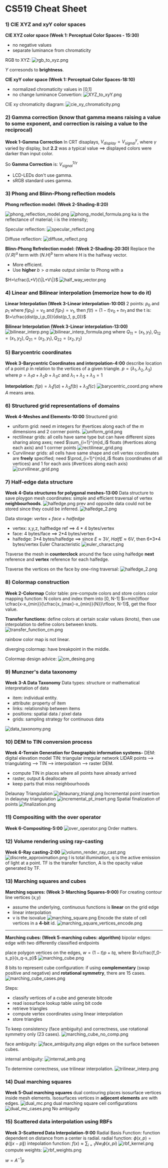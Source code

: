 # CS519 Cheat Sheet
### 1) CIE XYZ and xyY color spaces
**CIE XYZ color space (Week 1: Perceptual Color Spaces - 15:30)**
- no negative values
- separate luminance from chromaticity

RGB to XYZ:
![rgb_to_xyz.png](http://ww1.sinaimg.cn/large/8f5d6442ly1gjfyvcp7k7j20bu03agmh.jpg)

$Y$ corresonds to **brightness**. 

**CIE xyY color space (Week 1: Perceptual Color Spaces-18:10)**
- normalized chromaticity values in [0,1]
- no change luminance
Convertion: 
![XYZ_to_xyY.png](http://ww1.sinaimg.cn/large/8f5d6442ly1gjfz01rvepj20hm02l0tb.jpg)

CIE xy chromaticity diagram:
![cie_xy_chromaticity.png](http://ww1.sinaimg.cn/large/8f5d6442ly1gjfz1o5j37j209209sn06.jpg)

### 2) Gamma correction  (know that gamma means raising a value to some exponent, and correction is raising a value to the reciprocal)
**Week 1-Gamma Correction**
In CRT disaplays, $V_{display}=V_{signal}^\gamma$, where $\gamma$ varied by display, but **2.2** was a typical value ==> displayed colors were darker than input color. 

So **Gamma Correction** is: $V_{signal}^{1/\gamma}$

- LCD-LEDs don't use gamma. 
- sRGB standard uses gamma.

### 3) Phong and Blinn-Phong reflection models 
**Phong reflection model: (Week 2-Shading-8:20)**

![phong_reflection_model.png](http://ww1.sinaimg.cn/large/8f5d6442ly1gjfyfjiqvij20bz078jt4.jpg)
![phong_model_formula.png](http://ww1.sinaimg.cn/large/8f5d6442ly1gjfyh4u054j20js08ujvl.jpg)
ka is the reflectance of material; i is the intensity;

Specular reflection:
![specular_reflect.png](http://ww1.sinaimg.cn/large/8f5d6442ly1gjhqvr9ukxj20go08lq6e.jpg)

Diffuse reflection: 
![diffuse_reflect.png](http://ww1.sinaimg.cn/large/8f5d6442ly1gjhqy39a4zj20ju05l77c.jpg)

**Blinn-Phong Refrelection model: (Week 2-Shading-20:30)**
Replace the $(V.R)^a$ term with $(N.H)^b$ term where H is the halfway vector.  
- More efficient. 
- Use **higher** $b>a$ make output similar to Phong with a

$H=\cfrac{L+V}{\|L+V\|}$
![half_way_vector.png](http://ww1.sinaimg.cn/large/8f5d6442ly1gjfysarec9j20aw07hdgw.jpg)

### 4) Linear and Bilinear interpolation (memorize how to do it)
**Linear Interpolation (Week 3-Linear interpolation-10:00)**
2 points: $p_0$ and $p_1$ where $f(p_0)=v_0$ and $f(p_1)=v_1$, then $f(t)=(1-t)v_0+tv_1$ and the t is: $t=\cfrac{dist(p_i,p_0)}{dist(p_1, p_0)}$

**Bilinear Interpolation (Week 3-Linear interpolation-13:00)**
![bilinear_interp.png](http://ww1.sinaimg.cn/large/8f5d6442ly1gjfzfjyhrgj208x089gml.jpg)
![bilinear_interp_formula.png](http://ww1.sinaimg.cn/large/8f5d6442ly1gjfzic1ebej20cb06sq46.jpg)
where $Q_{11}=(x_1,y_1), Q_{12}=(x_1,y_2), Q_{21}=(x_2,y_1), Q_{22}=(x_2,y_2)$

### 5) Barycentric coordinates 
**Week 3-Barycentric Coordinates and interpolation-4:00**
describe location of a point $p$ in relation to the vertices of a given triangle. 
$p=(\lambda_1, \lambda_2, \lambda_3)$ where
$p=\lambda_1a+\lambda_2b+\lambda_3c$ and 
$\lambda_1+\lambda_2+\lambda_3=1$

**Interpolation:**
$f(p)=\lambda_1f(a)+\lambda_2f(b)+\lambda_3f(c)$
![barycentric_coord.png](http://ww1.sinaimg.cn/large/8f5d6442ly1gjg359sy6oj20p20bggqx.jpg)
where $A$ means area. 

### 6) Structured grid representations of domains
**Week 4-Meshes and Elements-10:00**
Structured grid:
- uniform grid: need $m$ integers for \#vertices along each of the $m$ dimensions and 2 corrner points.
![uniform_grid.png](http://ww1.sinaimg.cn/large/8f5d6442ly1gjg3n2k5l1j20ab030glu.jpg)
- rectilinear grids: all cells have same type but can have different sizes sharing along axes; need $\sum_{i=1}^{m}d_i$ floats (#vertices along each axis) and 1 corrner points
![rectilinear_grid.png](http://ww1.sinaimg.cn/large/8f5d6442ly1gjg3sboz2oj20e2056jty.jpg)
- Curvilinear grids: all cells have same shape and cell vertex coordinates are **freely** specified; need $\prod_{i=1}^{m}d_i$ floats (coordinates of all vertices) and 1 for each axis (#vertices along each axis)
![curvilinear_grid.png](http://ww1.sinaimg.cn/large/8f5d6442ly1gjg5bd4tqsj20er04w76t.jpg)

### 7) Half-edge data structure
**Week 4-Data structures for polygonal meshes-13:00**
Data structure to save ploygon mesh coordinates: simple and efficient traversal of vertex **neighbourhoods**.
![halfedge.png](http://ww1.sinaimg.cn/large/8f5d6442ly1gjg7e96ieoj20ma07i776.jpg)
prev and opposite data could not be stored since they could be inferred. 
![halfedge_2.png](http://ww1.sinaimg.cn/large/8f5d6442ly1gjg7f49p22j20oo0afwk2.jpg)

Data storage: $vertex+face+halfedge$
- vertex: x,y,z, halfhedge ref ==> 4 \* 4 bytes/vertex
- face: 4 bytes/face ==> 2\*4 bytes/vertex
- halfedge: 3\*4 bytes/halfedge ==> since $E\approx 3V$, $HalfE\approx 6V$, then 6\*3\*4 bytes/vertex
Euler Characteristic
![euler_charact.png](http://ww1.sinaimg.cn/large/8f5d6442ly1gjhr5un97uj20g006z403.jpg)

Traverse the mesh in **counterclock** around the face using halfedge **next** reference and **vertex** reference for each halfedge.

Traverse the vertices on the face by one-ring traversal:
![halfedge_2.png](http://ww1.sinaimg.cn/large/8f5d6442ly1gjg7f49p22j20oo0afwk2.jpg)

### 8) Colormap construction 
**Week 2-Colormap**
Color table: pre-compute colors and store colors 
color mapping function: N colors and index them into [0, N-1]
$i=min(\lfloor \cfrac{x-x_{min}}{\cfrac{x_{max}-x_{min}}{N}}\rfloor, N-1)$, get the floor value.

**Transfer functions:** define colors at certain scalar values (knots), then use interpolation to define colors between knots.  
![transfer_function_cm.png](http://ww1.sinaimg.cn/large/8f5d6442ly1gjgtfj1ceej20nh05kaca.jpg)

rainbow color map is not linear. 

diverging colormap: have breakpoint in the middle.

Colormap design advice: 
![cm_desing.png](http://ww1.sinaimg.cn/large/8f5d6442ly1gjgtjlgok5j20lr0aa42u.jpg)
### 9) Munzner's data taxonomy
**Week 3-A Data Taxonomy**
Data types: structure or mathematical interpretation of data
- item: individual entity.
- attribute: property of item
- links: relationship between items
- positions: spatial data / pixel data
- grids: sampling strategy for continuous data

![data_taxonomy.png](http://ww1.sinaimg.cn/large/8f5d6442ly1gjgu3d5t93j20og0o3jxr.jpg)

### 10) DEM to TIN conversion process
**Week 4-Terrain Generation for Geographic information systems-**
DEM: digital elevation model
TIN: triangular irregular network
LIDAR points --> triangulating --> TIN --> interpolation --> raster DEM.
- compute TIN in places where all points have already arrived
- raster, output & deallocate
- keep parts that miss neighbourhoods
  
Delaunay Triangulation
![delaunary_triangl.png](http://ww1.sinaimg.cn/large/8f5d6442ly1gjg8jw9nmqj20mp07m0wb.jpg)
Incremental point insertion in delaunay triangulation
![incremental_pt_insert.png](http://ww1.sinaimg.cn/large/8f5d6442ly1gjg8l0f8rrj20ki0ah43e.jpg)
Spatial finalization of points
![finalization.png](http://ww1.sinaimg.cn/large/8f5d6442ly1gjg8nf8awgj20j00db7bp.jpg)
### 11) Compositing with the over operator
**Week 6-Compositing-5:00**
![over_operator.png](http://ww1.sinaimg.cn/large/8f5d6442ly1gjgu6esjhfj20i10ahdia.jpg)
Order matters.
### 12) Volume rendering using ray-casting
**Week 6-Ray casting-2:00**
![volumn_render_ray_cast.png](http://ww1.sinaimg.cn/large/8f5d6442ly1gjgudtkikvj20hu0ahgo7.jpg)
![discrete_approximation.png](http://ww1.sinaimg.cn/large/8f5d6442ly1gjgugow9hcj20fh08bn0c.jpg)
I is total illumination, q is the active emission of light at a point. TF is the transfer function, A is the opacity value generated by TF. 

### 13) Marching squares and cubes
**Marching squares: (Week 3-Marching Squares-9:00)**
For creating contour line vertices (x,y)
- assume the underlying, continuous functions is **linear** on the grid edge
- linear interpolation
- v is the isovalue
![marching_square.png](http://ww1.sinaimg.cn/large/8f5d6442ly1gjg3dhb92kj20he069myg.jpg)
Encode the state of cell vertices in a **4-bit** id.
![marching_square_vertices_encode.png](http://ww1.sinaimg.cn/large/8f5d6442ly1gjg3fn60cgj20ks0mggsy.jpg)

---

**Marching cubes: (Week 5-marching cubes: algorithm)**
bipolar edges: edge with two differently classified endpoints

place polygon vertices on the edges, $w=(1-t)p+tq$, where $t=\cfrac{f_0-s_p}{s_q-s_p}$
![marching_cube.png](http://ww1.sinaimg.cn/large/8f5d6442ly1gjgvrlwo4uj208q07b3yv.jpg)

8 bits to represent cube configuration:
if using **complementary** (swap positive and negative) and **rotational symmetry**, there are 15 cases.
![marching_cube_cases.png](http://ww1.sinaimg.cn/large/8f5d6442ly1gjgvut5oedj20fr070n1d.jpg)

Steps:
- classify vertices of a cube and generate bitcode
- read isosurface lookup table using bit code
- retrieve triangles
- compute vertex coordinates using linear interpolation
- store triangles

To keep consistency (face ambiguity) and correctness, use rotational symmetry only (23 cases). 
![marching_cube_no_comp.png](http://ww1.sinaimg.cn/large/8f5d6442ly1gjgw0qw96cj20dr09zdjl.jpg)

face ambiguity: 
![face_ambiguity.png](http://ww1.sinaimg.cn/large/8f5d6442ly1gjhyrqk2k7j20gf06ddi2.jpg)
align edges on the surface between cubes. 

internal ambiguity: 
![internal_amb.png](http://ww1.sinaimg.cn/large/8f5d6442ly1gjgw2bljktj20nn0780uv.jpg)

To determine correctness, use trilinear interpolation.
![trilinear_interp.png](http://ww1.sinaimg.cn/large/8f5d6442ly1gjgw5t47isj20ot09v7ak.jpg)
### 14) Dual marching squares
**Week 5-Dual marching squares**
dual contouring places isosurface vertices inside mesh elements. Isosurfaces vertices in **adjecent elements** are with edges. 
![dual_mc.png](http://ww1.sinaimg.cn/large/8f5d6442ly1gjgwdjnl25j20io05kjsj.jpg)
dual marching square cell configurations
![dual_mc_cases.png](http://ww1.sinaimg.cn/large/8f5d6442ly1gjgwf4xoubj20jb0a3tch.jpg)
No ambiguity

### 15) Scattered data interpolation using RBFs 
**Week 3-Scattered Data Interpolation-9:00**
Radial Basis Function: function dependent on distance from a center is radial. 
radial function: $\phi(x,p)=\phi(\|x-p\|)$
intepolation function: $f(x)\approx \sum_{i=1}{N}w_i\phi(x,pi)$
![rbf_kernel.png](http://ww1.sinaimg.cn/large/8f5d6442ly1gjgzaad6pcj20e604g3zd.jpg)
compute weights: 
![rbf_weights.png](http://ww1.sinaimg.cn/large/8f5d6442ly1gjgzc9wmtij20ab0ehwhm.jpg)

$w=A^{-1}p$